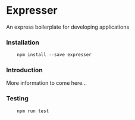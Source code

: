 # Expresser
An express boilerplate for developing applications

### Installation
```javascript
    npm install --save expresser
```

### Introduction
More information to come here...

### Testing
```bash
    npm run test
```